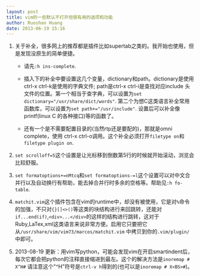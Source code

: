 ```yaml
---
layout: post
title: vim的一些默认不打开但很有用的选项和功能
author: Ruoshan Huang
date: 2013-06-19 15:16
---
```


1. 关于补全，很多网上的推荐都是插件比如supertab之类的。我开始也使用，但是发现没原生的简单便捷。

    - 请先`:h ins-complete`.

    - 插入下的补全中要设置这几个变量，dictionary和path。dictionary是使用ctrl-x ctrl-k是使用的字典文件; path是ctrl-x ctrl-i是查找对应include
      头文件的位置。第一个相当于查字典，可以设置为`set dictionary="/usr/share/dict/words"`.
      第二个为想C这类语言补全常用函数库，可以设置为`set path+="/usr/include"`.
      设置后可以补全像printf(linux C 的各种接口)等的函数了。

    - 还有一个是不需要配置目录的(当然rtp还是要配的)，那就是omni complete，使用
      ctrl-x ctrl-o调用。这个补全必须打开`filetype on`和`filetype plugin on`.

2. `set scrolloff=5`这个设置是让光标移到倒数第5行的时候就开始滚动，浏览会比较舒服。

3. `set formatoptions+=nMtcq`和`set formatoptions-=l`这个设置可以对中文合并行以及自动换行有帮助，能去掉合并行时多余的空格等。帮助见`:h fo-table`.

4. `matchit.vim`这个插件包含在vim的runtime中，却没有被使用，它是对`%`命令的加强，不只对`{}[]<>()`等这类的块结构进行来回跳转，还能对`if...end(if)`,`<div>...</div>`的这样的结构进行跳转，这对于Ruby,LaTex,xml这类语言来说非常方便。启用它只要把它从`/usr/share/vim/vim73/marcos/matchit.vim`
   中拷贝到你的`.vim/plugin/`中即可。

5. 2013-08-19 更新：用vim写python，可能会发现vim在开启smartindent后，每次它都会把python的注释直接缩进到最左。这个的解决方法是`inoremap # X^H#` 请注意这个"^H"符号是`ctrl-v h`得到的(也可以是`inoremap # X<BS>#`)。
